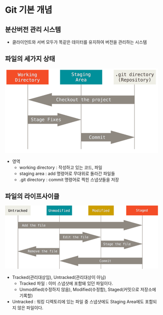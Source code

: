 # Git 기본 개념

## 분산버전 관리 시스템
- 클라이언트와 서버 모두가 똑같은 데이터를 유지하여 버전을 관리하는 시스템

## 파일의 세가지 상태

![areas](../assets/areas.png)

- 영역
    - working directory : 작성하고 있는 코드, 파일
    - staging area : add 명령어로 무대위로 돌라간 파일들
    - .git directory : commit 명령어로 찍힌 스냅샷들을 저장


## 파일의 라이프사이클

![lifecycle](../assets/lifecycle.png)

- Tracked(관리대상임), Untracked(관리대상이 아님)
    - Tracked 파일 : 이미 스냅샷에 포함돼 있던 파일이다.
    - Unmodified(수정하지 않음), Modified(수정함), Staged(커밋으로 저장소에 기록할)
- Untracked : 워킹 디렉토리에 있는 파일 중 스냅샷에도 Staging Area에도 포함되지 않은 파일이다.
